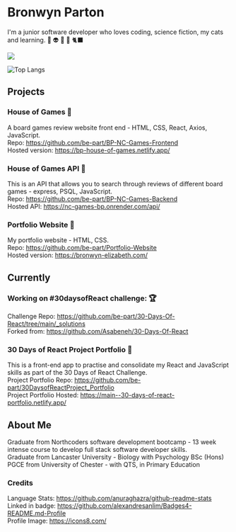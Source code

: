 
# Bronwyn Parton

I'm a junior software developer who loves coding, science fiction, my cats and learning. 🧬 👽 📖 🌱 🐈‍⬛ 

<a href="https://www.linkedin.com/in/bronwyn-parton/"> <img src="https://img.shields.io/badge/LinkedIn-0077B5?style=for-the-badge&logo=linkedin&logoColor=white" /> </a>

![Top Langs](https://github-readme-stats.vercel.app/api/top-langs/?username=be-part&theme=neon)


## Projects

### House of Games 🎲
A board games review website front end - HTML, CSS, React, Axios, JavaScript.  
Repo: https://github.com/be-part/BP-NC-Games-Frontend  
Hosted version: https://bp-house-of-games.netlify.app/  

### House of Games API 🧐
This is an API that allows you to search through reviews of different board games - express, PSQL, JavaScript.  
Repo: https://github.com/be-part/BP-NC-Games-Backend  
Hosted API: https://nc-games-bp.onrender.com/api/  

### Portfolio Website 🍃
My portfolio website - HTML, CSS.  
Repo: https://github.com/be-part/Portfolio-Website  
Hosted version: https://bronwyn-elizabeth.com/  


## Currently 
### Working on #30daysofReact challenge:  🏆
Challenge Repo: https://github.com/be-part/30-Days-Of-React/tree/main/_solutions  
Forked from: https://github.com/Asabeneh/30-Days-Of-React  

### 30 Days of React Project Portfolio 🧩
This is a front-end app to practise and consolidate my React and JavaScript skills as part of the 30 Days of React Challenge.  
Project Portfolio Repo: https://github.com/be-part/30DaysofReactProject_Portfolio  
Project Portfolio Hosted: https://main--30-days-of-react-portfolio.netlify.app/


## About Me
Graduate from Northcoders software development bootcamp - 13 week intense course to develop full stack software developer skills.  
Graduate from Lancaster University - Biology with Psychology BSc (Hons)  
PGCE from University of Chester - with QTS, in Primary Education  

### Credits
Language Stats: https://github.com/anuraghazra/github-readme-stats  
Linked in badge: https://github.com/alexandresanlim/Badges4-README.md-Profile  
Profile Image: https://icons8.com/
